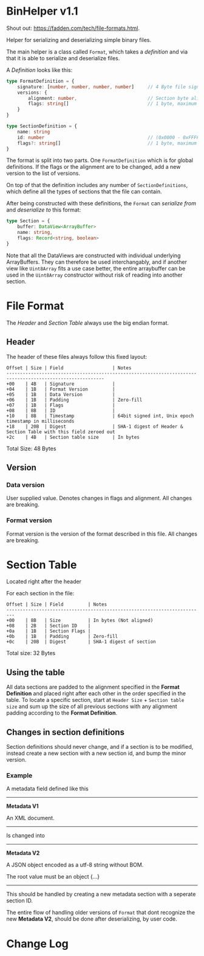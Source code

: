 # BinHelper v1.1
Shout out: https://fadden.com/tech/file-formats.html.

Helper for serializing and deserializing simple binary files.

The main helper is a class called `Format`, which takes a *definition* and via 
that it is able to serialize and deserialize files.

A *Definition* looks like this:
```ts
type FormatDefinition = {
    signature: [number, number, number, number]     // 4 Byte file signature
    versions: {
        alignment: number,                          // Section byte alignment
        flags: string[]                             // 1 byte, maximum of 8 flags
    }
}   

type SectionDefinition = {
    name: string
    id: number                                      // (0x0000 - 0xFFFF)
    flags?: string[]                                // 1 byte, maximum of 8 flags
}
```
The format is split into two parts. One `FormatDefinition` which is for global definitions. 
If the flags or the alignment are to be changed, add a new version to the list of versions.

On top of that the definition includes any number of `SectionDefinitions`, which define all the types of sections that the file can contain.

After being constructed with these definitions, the `Format` can *serialize from* and *deserialize to* this format:

```ts
type Section = {
    buffer: DataView<ArrayBuffer>
    name: string,
    flags: Record<string, boolean>
}
```

Note that all the DataViews are constructed with individual underlying ArrayBuffers. They can therefore be used interchangably, and if another view like `Uint8Array` fits a use case better, the entire arraybuffer can be used in the `Uint8Array` constructor without risk of reading into another section.

# File Format
The *Header* and *Section Table* always use the big endian format.

## Header
The header of these files always follow this fixed layout:
```
Offset | Size | Field                  | Notes
----------------------------------------------------------------------------------------------------------
+00    | 4B   | Signature              |
+04    | 1B   | Format Version         |
+05    | 1B   | Data Version           |
+06    | 1B   | Padding                | Zero-fill
+07    | 1B   | Flags                  |
+08    | 8B   | ID                     |
+10    | 8B   | Timestamp              | 64bit signed int, Unix epoch timestamp in milliseconds
+18    | 20B  | Digest                 | SHA-1 digest of Header & Section Table with this field zeroed out
+2c    | 4B   | Section table size     | In bytes
```
Total Size: 48 Bytes

## Version

### Data version
User supplied value. Denotes changes in flags and alignment. All changes are breaking.

### Format version
Format version is the version of the format described in this file. All changes are breaking.


# Section Table
Located right after the header

For each section in the file:

```
Offset | Size | Field         | Notes
-------------------------------------------------------------------------
+00    | 8B   | Size          | In bytes (Not aligned)
+08    | 2B   | Section ID    |
+0a    | 1B   | Section Flags |
+0b    | 1B   | Padding       | Zero-fill
+0c    | 20B  | Digest        | SHA-1 digest of section
```
Total size: 32 Bytes


## Using the table
All data sections are padded to the alignment specified in the **Format Definition** and placed 
right after each other in the order specified in the table. To locate a specific section, start at `Header Size` + `Section table size` and sum up the size of all previous sections with any alignment padding according to the **Format Definition**.


## Changes in section definitions
Section definitions should never change, and if a section is to be modified, 
instead create a new section with a new section id, and bump the minor version.

### Example

A metadata field defined like this

---

**Metadata V1**

An XML document.

---

Is changed into 

---

**Metadata V2**

A JSON object encoded as a utf-8 string without BOM.

The root value must be an object {...}

---

This should be handled by creating a new metadata section with a seperate section ID.

The entire flow of handling older versions of `Format` that dont recognize the new **Metadata V2**,
should be done after deserializing, by user code.

# Change Log